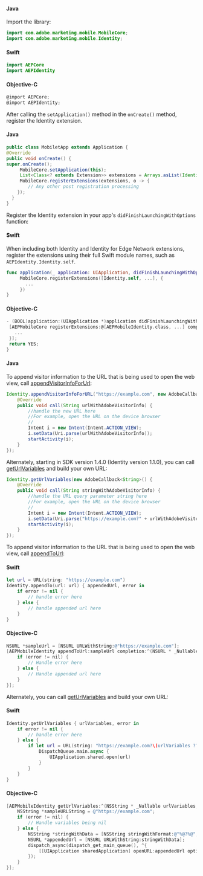 <Variant platform="android" task="add" repeat="3"/>

#### Java

Import the library:

```java
import com.adobe.marketing.mobile.MobileCore;
import com.adobe.marketing.mobile.Identity;
```

<Variant platform="ios" task="add" repeat="4"/>

#### Swift

```swift
import AEPCore
import AEPIdentity
```

#### Objective-C

```objectivec
@import AEPCore;
@import AEPIdentity;
```

<Variant platform="android" task="register" repeat="3"/>

After calling the `setApplication()` method in the `onCreate()` method, register the Identity extension.

#### Java

```java
public class MobiletApp extends Application {
@Override
public void onCreate() {
super.onCreate();
     MobileCore.setApplication(this);
     List<Class<? extends Extension>> extensions = Arrays.asList(Identity.EXTENSION, ...);
     MobileCore.registerExtensions(extensions, o -> {
        // Any other post registration processing
    });
  }
}
```

<Variant platform="ios" task="register" repeat="6"/>

Register the Identity extension in your app's `didFinishLaunchingWithOptions` function:

#### Swift

When including both Identity and Identity for Edge Network extensions, register the extensions using their full Swift module names, such as `AEPIdentity.Identity.self`.

```swift
func application(_ application: UIApplication, didFinishLaunchingWithOptions launchOptions: [UIApplication.LaunchOptionsKey: Any]?) -> Bool {
     MobileCore.registerExtensions([Identity.self, ...], {
       ...
     })
}
```

#### Objective-C

```objectivec
- (BOOL)application:(UIApplication *)application didFinishLaunchingWithOptions:(NSDictionary *)launchOptions {
 [AEPMobileCore registerExtensions:@[AEPMobileIdentity.class, ...] completion:^{
   ...
 }];
 return YES;
}
```

<!--- <Variant platform="react-native" task="register" repeat="1"/>

When using React Native, registering Identity with Mobile Core should be done in native code, which is shown under the Android and iOS tabs.

<Variant platform="flutter" task="register" repeat="1"/>

When using Flutter, registering Identity with Mobile Core should be done in native code, which is shown under the Android and iOS tabs. --->

<Variant platform="android" task="implement" repeat="5"/>

#### Java

To append visitor information to the URL that is being used to open the web view, call [appendVisitorInfoForUrl](#appendtourl-appendvisitorinfoforurl):

```java
Identity.appendVisitorInfoForURL("https://example.com", new AdobeCallback<String>() {
    @Override
    public void call(String urlWithAdobeVisitorInfo) {
        //handle the new URL here
        //For example, open the URL on the device browser
        //
        Intent i = new Intent(Intent.ACTION_VIEW);
        i.setData(Uri.parse(urlWithAdobeVisitorInfo));
        startActivity(i);
    }
});
```

Alternately, starting in SDK version 1.4.0 (Identity version 1.1.0), you can call [getUrlVariables](#geturlvariables) and build your own URL:

```java
Identity.getUrlVariables(new AdobeCallback<String>() {
    @Override
    public void call(String stringWithAdobeVisitorInfo) {
        //handle the URL query parameter string here
        //For example, open the URL on the device browser
        //
        Intent i = new Intent(Intent.ACTION_VIEW);
        i.setData(Uri.parse("https://example.com?" + urlWithAdobeVisitorInfo));
        startActivity(i);
    }
});
```

<Variant platform="ios" task="implement" repeat="10"/>

To append visitor information to the URL that is being used to open the web view, call [appendToUrl](./api-reference.md#appendtourl-appendvisitorinfoforurl):

#### Swift

```swift
let url = URL(string: "https://example.com")
Identity.appendTo(url: url) { appendedUrl, error in
    if error != nil {
        // handle error here
    } else {
        // handle appended url here
    }
}
```

#### Objective-C

```objectivec
NSURL *sampleUrl = [NSURL URLWithString:@"https://example.com"];
[AEPMobileIdentity appendToUrl:sampleUrl completion:^(NSURL * _Nullable appendedUrl, NSError *error) {
    if (error != nil) {
        // Handle error here
    } else {
        // Handle appended url here
    }
}];
```

Alternately, you can call [getUrlVariables](api-reference.md#geturlvariables) and build your own URL:

#### Swift

```swift
Identity.getUrlVariables { urlVariables, error in
    if error != nil {
        // handle error here
    } else {
        if let url = URL(string: "https://example.com?\(urlVariables ?? "")") {
            DispatchQueue.main.async {
                UIApplication.shared.open(url)
            }
        }
    }
}
```

#### Objective-C

```objectivec
[AEPMobileIdentity getUrlVariables:^(NSString * _Nullable urlVariables, NSError *error) {
    NSString *sampleURLString = @"https://example.com";
    if (error != nil) {
        // Handle variables being nil
    } else {
        NSString *stringWithData = [NSString stringWithFormat:@"%@?%@", sampleURLString, urlVariables];
        NSURL *appendedUrl = [NSURL URLWithString:stringWithData];
        dispatch_async(dispatch_get_main_queue(), ^{
            [[UIApplication sharedApplication] openURL:appendedUrl options:@{} completionHandler:nil];
        });
    }
}];
```

<!--- <Variant platform="react-native" task="implement" repeat="5"/>

#### JavaScript

To append visitor information to the URL that is being used to open the web view, call [appendVisitorInfoForUrl](api-reference.md#appendtourl-appendvisitorinfoforurl):

```jsx
ACPIdentity.appendVisitorInfoForURL("www.example.com").then(urlWithVistorData => console.log("Url with Visitor Data = " + urlWithVisitorData));
```

Alternately, starting with SDK version 1.0.5, you can call [getUrlVariables](api-reference.md#geturlvariables) and build your own URL:

```jsx
ACPIdentity.getUrlVariables().then(urlVariables => console.log("query params = " + urlVariables));
```

<Variant platform="flutter" task="implement" repeat="5"/>

#### Dart

To append visitor information to the URL that is being used to open the web view, call [appendVisitorInfoForUrl](api-reference.md#appendtourl-appendvisitorinfoforurl):

```dart
String result = "";

try {
  result = await FlutterACPIdentity.appendToUrl("www.example.com");
} on PlatformException {
  log("Failed to append URL");
}
```

Alternately, starting with SDK version 1.0.0-beta.1, you can call [getUrlVariables](api-reference.md#geturlvariables) and build your own URL:

```dart
String result = "";

try {
  result = await FlutterACPIdentity.urlVariables;
} on PlatformException {
  log("Failed to get url variables");
}
``` --->
